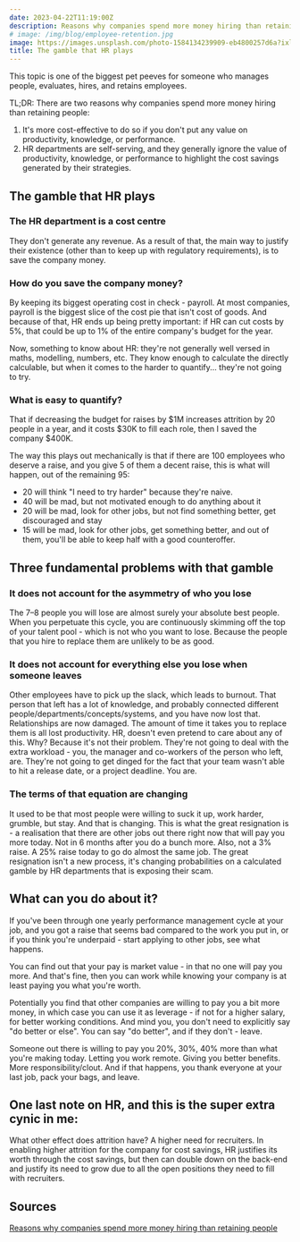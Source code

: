 ```yaml
---
date: 2023-04-22T11:19:00Z
description: Reasons why companies spend more money hiring than retaining people
# image: /img/blog/employee-retention.jpg
image: https://images.unsplash.com/photo-1584134239909-eb4800257d6a?ixlib=rb-4.0.3&ixid=MnwxMjA3fDB8MHxwaG90by1wYWdlfHx8fGVufDB8fHx8&auto=format&fit=crop&w=1470&q=80
title: The gamble that HR plays
---
```


This topic is one of the biggest pet peeves for someone who manages people, evaluates, hires, and retains employees.

TL;DR: There are two reasons why companies spend more money hiring than retaining people:

1. It's more cost-effective to do so if you don't put any value on productivity, knowledge, or performance.
2. HR departments are self-serving, and they generally ignore the value of productivity, knowledge, or performance to highlight the cost savings generated by their strategies.

## The gamble that HR plays

### The HR department is a cost centre
They don't generate any revenue. As a result of that, the main way to justify their existence (other than to keep up with regulatory requirements), is to save the company money.

### How do you save the company money?
By keeping its biggest operating cost in check - payroll. At most companies, payroll is the biggest slice of the cost pie that isn't cost of goods. And because of that, HR ends up being pretty important: if HR can cut costs by 5%, that could be up to 1% of the entire company's budget for the year.

Now, something to know about HR: they're not generally well versed in maths, modelling, numbers, etc. They know enough to calculate the directly calculable, but when it comes to the harder to quantify... they're not going to try.

### What is easy to quantify?
That if decreasing the budget for raises by $1M increases attrition by 20 people in a year, and it costs $30K to fill each role, then I saved the company $400K. 

The way this plays out mechanically is that if there are 100 employees who deserve a raise, and you give 5 of them a decent raise, this is what will happen, out of the remaining 95:

- 20 will think "I need to try harder" because they're naive.
- 40 will be mad, but not motivated enough to do anything about it
- 20 will be mad, look for other jobs, but not find something better, get discouraged and stay
- 15 will be mad, look for other jobs, get something better, and out of them, you'll be able to keep half with a good counteroffer.

## Three fundamental problems with that gamble

### It does not account for the asymmetry of who you lose
The 7–8 people you will lose are almost surely your absolute best people. When you perpetuate this cycle, you are continuously skimming off the top of your talent pool - which is not who you want to lose. Because the people that you hire to replace them are unlikely to be as good.

### It does not account for everything else you lose when someone leaves
Other employees have to pick up the slack, which leads to burnout. That person that left has a lot of knowledge, and probably connected different people/departments/concepts/systems, and you have now lost that. Relationships are now damaged. The amount of time it takes you to replace them is all lost productivity. HR, doesn't even pretend to care about any of this. Why? Because it's not their problem. They're not going to deal with the extra workload - you, the manager and co-workers of the person who left, are. They're not going to get dinged for the fact that your team wasn't able to hit a release date, or a project deadline. You are.

### The terms of that equation are changing
It used to be that most people were willing to suck it up, work harder, grumble, but stay. And that is changing. This is what the great resignation is - a realisation that there are other jobs out there right now that will pay you more today. Not in 6 months after you do a bunch more. Also, not a 3% raise. A 25% raise today to go do almost the same job. The great resignation isn't a new process, it's changing probabilities on a calculated gamble by HR departments that is exposing their scam.

## What can you do about it?

If you've been through one yearly performance management cycle at your job, and you got a raise that seems bad compared to the work you put in, or if you think you're underpaid - start applying to other jobs, see what happens.

You can find out that your pay is market value - in that no one will pay you more. And that's fine, then you can work while knowing your company is at least paying you what you're worth.

Potentially you find that other companies are willing to pay you a bit more money, in which case you can use it as leverage - if not for a higher salary, for better working conditions. And mind you, you don't need to explicitly say "do better or else". You can say "do better", and if they don't - leave.

Someone out there is willing to pay you 20%, 30%, 40% more than what you're making today. Letting you work remote. Giving you better benefits. More responsibility/clout. And if that happens, you thank everyone at your last job, pack your bags, and leave.

## One last note on HR, and this is the super extra cynic in me:

What other effect does attrition have? A higher need for recruiters. In enabling higher attrition for the company for cost savings, HR justifies its worth through the cost savings, but then can double down on the back-end and justify its need to grow due to all the open positions they need to fill with recruiters.

## Sources

[Reasons why companies spend more money hiring than retaining people](https://www.reddit.com/r/datascience/comments/uo589a/why_are_companies_willing_to_spend_so_much_on/i8cut6w/)
